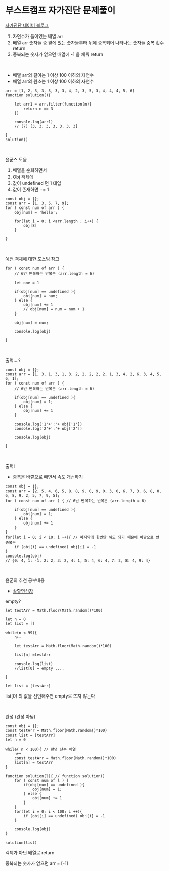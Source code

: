 # 부스트캠프 자가진단 문제풀이

[자가진단 네이버 블로그](https://blog.naver.com/boostcamp_official/221978031932)

1. 자연수가 들어있는 배열 arr
2. 배열 arr 숫자들 중 앞에 있는 숫자들부터 뒤에 중복되어 나타나는 숫자들 중복 횟수 return
3. 중복되는 숫자가 없으면 배열에 -1 을 채워 return

<br>

- 배열 arr의 길이는 1 이상 100 이하의 자연수
- 배열 arr의 원소는 1 이상 100 이하의 자연수

```
arr = [1, 2, 3, 3, 3, 3, 3, 4, 2, 3, 5, 3, 4, 4, 4, 5, 6]
function solution(){

    let arr1 = arr.filter(function(n){
        return n == 3
    })

    console.log(arr1) 
    // (7) [3, 3, 3, 3, 3, 3, 3]

}
solution()
```
<br>

윤군스 도움
1. 배열을 순회하면서
2. Obj 객체에
3. 값이 undefined 면 1 대입
4. 값이 존재하면 += 1
```
const obj = {};
const arr = [1, 3, 5, 7, 9];
for ( const num of arr ) {
    obj[num] = 'hello';

    for(let i = 0; i <arr.length ; i++) {
        obj[8]
    }

}
```
<br>

[예전 객체에 대한 포스팅 참고](https://blog.naver.com/thgus2270/222286112950)

```
for ( const num of arr ) {
    // 6번 반복하는 반복분 (arr.length = 6)

    let one = 1
    
    if(obj[num] == undefined ){
        obj[num] = num;
    } else {
        obj[num] += 1
        // obj[num] = num = num + 1 
    }

    obj[num] = num;

    console.log(obj)

}
```
<br>

출력....?
```
const obj = {};
const arr = [1, 3, 1, 3, 1, 3, 2, 2, 2, 2, 2, 1, 3, 4, 2, 6, 3, 4, 5, 6, 1];
for ( const num of arr ) {
    // 6번 반복하는 반복분 (arr.length = 6)
    
    if(obj[num] == undefined ){
        obj[num] = 1;
    } else {
        obj[num] += 1
    }

    console.log('1'+':'+ obj['1'])
    console.log('2'+':'+ obj['2'])

    console.log(obj)

}

```
<br>

출력!
- 중복문 바깥으로 빼면서 속도 개선하기
```
const obj = {};
const arr = [2, 5, 4, 6, 5, 8, 8, 9, 0, 9, 0, 3, 0, 6, 7, 3, 6, 8, 0, 6, 8, 9, 2, 5, 7, 9, 5];
for ( const num of arr ) { // 6번 반복하는 반복분 (arr.length = 6)
    
    if(obj[num] == undefined ){
        obj[num] = 1;
    } else {
        obj[num] += 1
    }
}
for(let i = 0; i < 10; i ++){ // 마지막에 한번만 해도 되기 때문에 바깥으로 뺀 중복문
    if (obj[i] == undefined) obj[i] = -1
}
console.log(obj)
// {0: 4, 1: -1, 2: 2, 3: 2, 4: 1, 5: 4, 6: 4, 7: 2, 8: 4, 9: 4}
```
<br>

윤군의 추천 공부내용
- [삼항연산자](https://developer.mozilla.org/ko/docs/Web/JavaScript/Reference/Operators/Conditional_Operator)


empty?
```
let testArr = Math.floor(Math.random()*100)

let n = 0
let list = []

while(n < 99){
    n++

    let testArr = Math.floor(Math.random()*100)

    list[n] =testArr

    console.log(list)
    //list[0] = empty ....

}
```

```
let list = [testArr]

```
list[0] 의 값을 선언해주면 empty로 뜨지 않는다

<br>

완성
(완성 아님)

```
const obj = {};
const testArr = Math.floor(Math.random()*100)
const list = [testArr]
let n = 0

while( n < 100){ // 랜덤 난수 배열
    n++
    const testArr = Math.floor(Math.random()*100)
    list[n] = testArr
}

function solution(l){ // function solution()
    for ( const num of l ) {    
        if(obj[num] == undefined ){
            obj[num] = 1;
        } else {
            obj[num] += 1
        }
    }
    for(let i = 0; i < 100; i ++){
        if (obj[i] == undefined) obj[i] = -1
    }

    console.log(obj)
}

solution(list)
```

객체가 아닌 배열로 return

중복되는 숫자가 없으면 arr = [-1] 